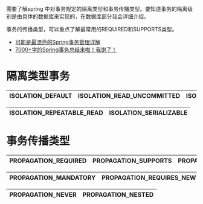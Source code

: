 
需要了解spring 中对事务规定的隔离类型和事务传播类型。要知道事务的隔离级别是由具体的数据库来实现的，在数据库部分我会详细介绍。

事务的传播类型，可以重点了解最常用的REQUIRED和SUPPORTS类型。


* [可能是最漂亮的Spring事务管理详解](https://juejin.im/post/5b00c52ef265da0b95276091)
* [7000+字的Spring事务总结来啦！我饱了！](https://juejin.im/post/5ebe682c5188256d8a22940f)

# 隔离类型事务

ISOLATION_DEFAULT|ISOLATION_READ_UNCOMMITTED|ISOLATION_READ_COMMITTED
---|---|---|

ISOLATION_REPEATABLE_READ|ISOLATION_SERIALIZABLE|
---|---|


# 事务传播类型

PROPAGATION_REQUIRED|PROPAGATION_SUPPORTS|PROPAGATION_MANDATORY|
---|---|---|

PROPAGATION_MANDATORY|PROPAGATION_REQUIRES_NEW|PROPAGATION_NOT_SUPPORTED
---|---|---|

PROPAGATION_NEVER|PROPAGATION_NESTED|
---|---|
